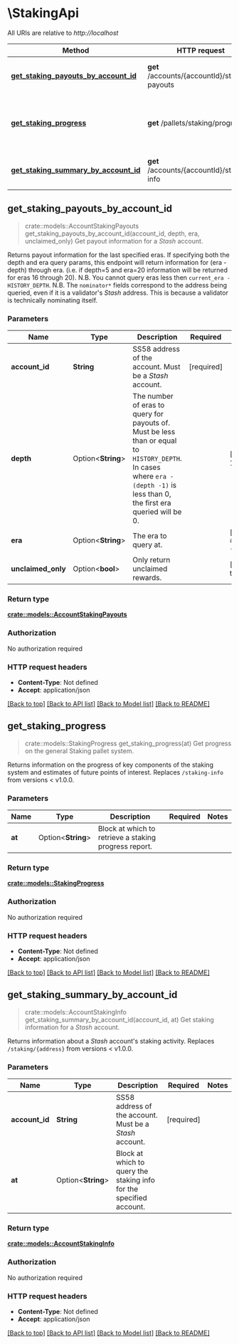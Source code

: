 # \StakingApi

All URIs are relative to *http://localhost*

Method | HTTP request | Description
------------- | ------------- | -------------
[**get_staking_payouts_by_account_id**](StakingApi.md#get_staking_payouts_by_account_id) | **get** /accounts/{accountId}/staking-payouts | Get payout information for a _Stash_ account.
[**get_staking_progress**](StakingApi.md#get_staking_progress) | **get** /pallets/staking/progress | Get progress on the general Staking pallet system.
[**get_staking_summary_by_account_id**](StakingApi.md#get_staking_summary_by_account_id) | **get** /accounts/{accountId}/staking-info | Get staking information for a _Stash_ account.



## get_staking_payouts_by_account_id

> crate::models::AccountStakingPayouts get_staking_payouts_by_account_id(account_id, depth, era, unclaimed_only)
Get payout information for a _Stash_ account.

Returns payout information for the last specified eras. If specifying both the depth and era query params, this endpoint will return information for (era - depth) through era. (i.e. if depth=5 and era=20 information will be returned for eras 16 through 20). N.B. You cannot query eras less then `current_era - HISTORY_DEPTH`. N.B. The `nominator*` fields correspond to the address being queried, even if it is a validator's _Stash_ address. This is because a validator is technically nominating itself.

### Parameters


Name | Type | Description  | Required | Notes
------------- | ------------- | ------------- | ------------- | -------------
**account_id** | **String** | SS58 address of the account. Must be a _Stash_ account. | [required] |
**depth** | Option<**String**> | The number of eras to query for payouts of. Must be less than or equal to `HISTORY_DEPTH`. In cases where `era - (depth -1)` is less than 0, the first era queried will be 0. |  |[default to 1]
**era** | Option<**String**> | The era to query at. |  |[default to `active_era - 1`]
**unclaimed_only** | Option<**bool**> | Only return unclaimed rewards. |  |[default to true]

### Return type

[**crate::models::AccountStakingPayouts**](AccountStakingPayouts.md)

### Authorization

No authorization required

### HTTP request headers

- **Content-Type**: Not defined
- **Accept**: application/json

[[Back to top]](#) [[Back to API list]](../README.md#documentation-for-api-endpoints) [[Back to Model list]](../README.md#documentation-for-models) [[Back to README]](../README.md)


## get_staking_progress

> crate::models::StakingProgress get_staking_progress(at)
Get progress on the general Staking pallet system.

Returns information on the progress of key components of the staking system and estimates of future points of interest. Replaces `/staking-info` from versions < v1.0.0.

### Parameters


Name | Type | Description  | Required | Notes
------------- | ------------- | ------------- | ------------- | -------------
**at** | Option<**String**> | Block at which to retrieve a staking progress report. |  |

### Return type

[**crate::models::StakingProgress**](StakingProgress.md)

### Authorization

No authorization required

### HTTP request headers

- **Content-Type**: Not defined
- **Accept**: application/json

[[Back to top]](#) [[Back to API list]](../README.md#documentation-for-api-endpoints) [[Back to Model list]](../README.md#documentation-for-models) [[Back to README]](../README.md)


## get_staking_summary_by_account_id

> crate::models::AccountStakingInfo get_staking_summary_by_account_id(account_id, at)
Get staking information for a _Stash_ account.

Returns information about a _Stash_ account's staking activity. Replaces `/staking/{address}` from versions < v1.0.0.

### Parameters


Name | Type | Description  | Required | Notes
------------- | ------------- | ------------- | ------------- | -------------
**account_id** | **String** | SS58 address of the account. Must be a _Stash_ account. | [required] |
**at** | Option<**String**> | Block at which to query the staking info for the specified account. |  |

### Return type

[**crate::models::AccountStakingInfo**](AccountStakingInfo.md)

### Authorization

No authorization required

### HTTP request headers

- **Content-Type**: Not defined
- **Accept**: application/json

[[Back to top]](#) [[Back to API list]](../README.md#documentation-for-api-endpoints) [[Back to Model list]](../README.md#documentation-for-models) [[Back to README]](../README.md)

